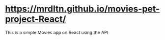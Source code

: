 # https://mrdltn.github.io/movies-pet-project-React/

This is a simple Movies app on React using the API
